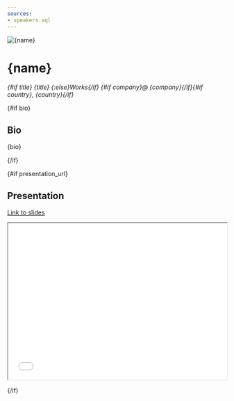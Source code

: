 ```yaml
---
sources:
- speakers.sql
---
```




<script>
    const name = speakers.filter(speaker => speaker.speaker_id == $page.params.speaker)[0].first_name + " " + speakers.filter(speaker => speaker.speaker_id == $page.params.speaker)[0].last_name;
    const photo_url = speakers.filter(speaker => speaker.speaker_id == $page.params.speaker)[0].photo_url;
    const company = speakers.filter(speaker => speaker.speaker_id == $page.params.speaker)[0].company;
    const title = speakers.filter(speaker => speaker.speaker_id == $page.params.speaker)[0].title;
    const country = speakers.filter(speaker => speaker.speaker_id == $page.params.speaker)[0].country;
    const bio = speakers.filter(speaker => speaker.speaker_id == $page.params.speaker)[0].bio;
    const presentation_url = speakers.filter(speaker => speaker.speaker_id == $page.params.speaker)[0].presentation_url;
</script>


<img src="{photo_url}" alt="{name}" class="rounded-full inline p-3 h-48">

# {name}

_{#if title} {title} {:else}Works{/if} {#if company}@ {company}{/if}{#if country}, {country}{/if}_



{#if bio}
## Bio

{bio}

{/if}

{#if presentation_url}

## Presentation

[Link to slides]({presentation_url})

<iframe src="{presentation_url}" title=slides width="100%" height="360px"></iframe>

{/if}